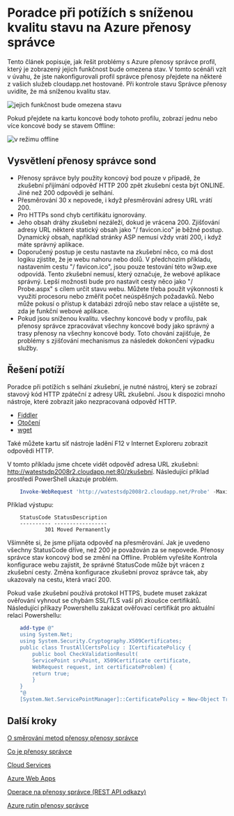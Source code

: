 <properties
    pageTitle="Poradce při potížích s sníženou kvalitu stavu na Azure přenosy správce"
    description="Jak řešit problémy s profily přenosy správce, když se zobrazí jako sníženou kvalitu stav."
    services="traffic-manager"
    documentationCenter=""
    authors="sdwheeler"
    manager="carmonm"
    editor=""
/>
<tags
    ms.service="traffic-manager"
    ms.devlang="na"
    ms.topic="article"
    ms.tgt_pltfrm="na"
    ms.workload="infrastructure-services"
    ms.date="10/11/2016"
    ms.author="sewhee"
/>

# <a name="troubleshooting-degraded-state-on-azure-traffic-manager"></a>Poradce při potížích s sníženou kvalitu stavu na Azure přenosy správce

Tento článek popisuje, jak řešit problémy s Azure přenosy správce profil, který je zobrazený jejich funkčnost bude omezena stav. V tomto scénáři vzít v úvahu, že jste nakonfigurovali profil správce přenosy přejdete na některé z vašich služeb cloudapp.net hostované. Při kontrole stavu Správce přenosy uvidíte, že má sníženou kvalitu stav.

![jejich funkčnost bude omezena stavu](./media/traffic-manager-troubleshooting-degraded/traffic-manager-degraded.png)

Pokud přejdete na kartu koncové body tohoto profilu, zobrazí jednu nebo více koncové body se stavem Offline:

![v režimu offline](./media/traffic-manager-troubleshooting-degraded/traffic-manager-offline.png)

## <a name="understanding-traffic-manager-probes"></a>Vysvětlení přenosy správce sond

- Přenosy správce byly použity koncový bod pouze v případě, že zkušební přijímání odpověď HTTP 200 zpět zkušební cesta být ONLINE. Jiné než 200 odpovědi je selhání.
- Přesměrování 30 x nepovede, i když přesměrování adresy URL vrátí 200.
- Pro HTTPs sond chyb certifikátu ignorovány.
- Jeho obsah dráhy zkušební nezáleží, dokud je vrácena 200. Zjišťování adresy URL některé statický obsah jako "/ favicon.ico" je běžné postup. Dynamický obsah, například stránky ASP nemusí vždy vrátí 200, i když máte správný aplikace.
- Doporučený postup je cestu nastavte na zkušební něco, co má dost logiku zjistíte, že je webu nahoru nebo dolů. V předchozím příkladu, nastavením cestu "/ favicon.ico", jsou pouze testování této w3wp.exe odpovídá. Tento zkušební nemusí, který označuje, že webové aplikace správný. Lepší možnosti bude pro nastavit cesty něco jako "/ Probe.aspx" s cílem určit stavu webu. Můžete třeba použít výkonnosti k využití procesoru nebo změřit počet neúspěšných požadavků. Nebo může pokusí o přístup k databázi zdrojů nebo stav relace a ujistěte se, zda je funkční webové aplikace.
- Pokud jsou sníženou kvalitu. všechny koncové body v profilu, pak přenosy správce zpracovávat všechny koncové body jako správný a trasy přenosy na všechny koncové body. Toto chování zajišťuje, že problémy s zjišťování mechanismus za následek dokončení výpadku služby.

## <a name="troubleshooting"></a>Řešení potíží

Poradce při potížích s selhání zkušební, je nutné nástroj, který se zobrazí stavový kód HTTP zpáteční z adresy URL zkušební. Jsou k dispozici mnoho nástroje, které zobrazit jako nezpracovaná odpověď HTTP.

* [Fiddler](http://www.telerik.com/fiddler)
* [Otočení](https://curl.haxx.se/)
* [wget](http://gnuwin32.sourceforge.net/packages/wget.htm)

Také můžete kartu síť nástroje ladění F12 v Internet Exploreru zobrazit odpovědi HTTP.

V tomto příkladu jsme chcete vidět odpověď adresa URL zkušební: http://watestsdp2008r2.cloudapp.net:80/zkušební. Následující příklad prostředí PowerShell ukazuje problém.

```powershell
    Invoke-WebRequest 'http://watestsdp2008r2.cloudapp.net/Probe' -MaximumRedirection 0 -ErrorAction SilentlyContinue | Select-Object StatusCode,StatusDescription
```

Příklad výstupu:

```text
    StatusCode StatusDescription
    ---------- -----------------
            301 Moved Permanently
```

Všimněte si, že jsme přijata odpověď na přesměrování. Jak je uvedeno všechny StatusCode dříve, než 200 je považován za se nepovede. Přenosy správce stav koncový bod se změní na Offline. Problém vyřešíte Kontrola konfigurace webu zajistit, že správné StatusCode může být vrácen z zkušební cesty. Změna konfigurace zkušební provoz správce tak, aby ukazovaly na cestu, která vrací 200.

Pokud vaše zkušební používá protokol HTTPS, budete muset zakázat ověřování vyhnout se chybám SSL/TLS vaší při zkoušce certifikátů. Následující příkazy Powershellu zakázat ověřovací certifikát pro aktuální relaci Powershellu:

```powershell
    add-type @"
    using System.Net;
    using System.Security.Cryptography.X509Certificates;
    public class TrustAllCertsPolicy : ICertificatePolicy {
        public bool CheckValidationResult(
        ServicePoint srvPoint, X509Certificate certificate,
        WebRequest request, int certificateProblem) {
        return true;
        }
    }
    "@
    [System.Net.ServicePointManager]::CertificatePolicy = New-Object TrustAllCertsPolicy
```

## <a name="next-steps"></a>Další kroky

[O směrování metod přenosy přenosy správce](traffic-manager-routing-methods.md)

[Co je přenosy správce](traffic-manager-overview.md)

[Cloud Services](http://go.microsoft.com/fwlink/?LinkId=314074)

[Azure Web Apps](https://azure.microsoft.com/documentation/services/app-service/web/)

[Operace na přenosy správce (REST API odkazy)](http://go.microsoft.com/fwlink/?LinkId=313584)

[Azure rutin přenosy správce][1]

[1]: https://msdn.microsoft.com/library/mt125941(v=azure.200).aspx
